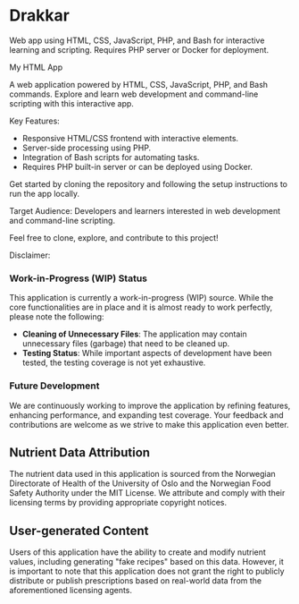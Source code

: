 # Drakkar
Web app using HTML, CSS, JavaScript, PHP, and Bash for interactive learning and scripting. Requires PHP server or Docker for deployment.

My HTML App

A web application powered by HTML, CSS, JavaScript, PHP, and Bash commands. Explore and learn web development and command-line scripting with this interactive app.

Key Features:
- Responsive HTML/CSS frontend with interactive elements.
- Server-side processing using PHP.
- Integration of Bash scripts for automating tasks.
- Requires PHP built-in server or can be deployed using Docker.

Get started by cloning the repository and following the setup instructions to run the app locally.

Target Audience: Developers and learners interested in web development and command-line scripting.

Feel free to clone, explore, and contribute to this project!

Disclaimer:
### Work-in-Progress (WIP) Status
This application is currently a work-in-progress (WIP) source. While the core functionalities are in place and it is almost ready to work perfectly, please note the following:

- **Cleaning of Unnecessary Files**: The application may contain unnecessary files (garbage) that need to be cleaned up.
- **Testing Status**: While important aspects of development have been tested, the testing coverage is not yet exhaustive.

### Future Development
We are continuously working to improve the application by refining features, enhancing performance, and expanding test coverage. Your feedback and contributions are welcome as we strive to make this application even better.

## Nutrient Data Attribution
The nutrient data used in this application is sourced from the Norwegian Directorate of Health of the University of Oslo and the Norwegian Food Safety Authority under the MIT License. We attribute and comply with their licensing terms by providing appropriate copyright notices.

## User-generated Content
Users of this application have the ability to create and modify nutrient values, including generating "fake recipes" based on this data. However, it is important to note that this application does not grant the right to publicly distribute or publish prescriptions based on real-world data from the aforementioned licensing agents.

